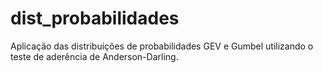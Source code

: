 # dist_probabilidades
Aplicação das distribuições de probabilidades GEV e Gumbel utilizando o teste de aderência de Anderson-Darling.  

